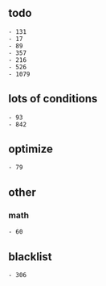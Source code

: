 ## todo
	- 131
	- 17
	- 89
	- 357
	- 216
	- 526
	- 1079

## lots of conditions
	- 93
	- 842

## optimize
	- 79


## other
### math
	- 60


## blacklist
	- 306 
